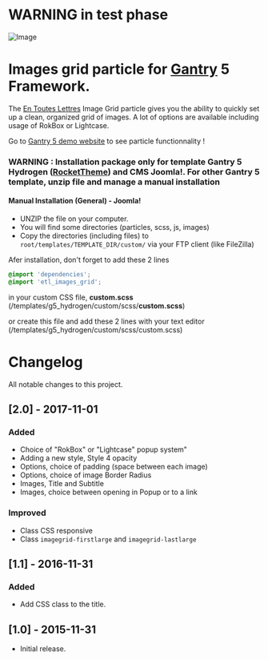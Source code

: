 # WARNING in test phase

![Image](https://www.demo-gantry5.en-toutes-lettres.fr/images/demo/etl_particles_image_grid.jpg)

# Images grid particle for [Gantry] 5 Framework. 

The [En Toutes Lettres](https://www.en-toutes-lettres.fr/) Image Grid particle gives you the ability to quickly set up a clean, organized grid of images. A lot of options are available including usage of RokBox or Lightcase.

Go to [Gantry 5 demo website](https://www.demo-gantry5.en-toutes-lettres.fr/en/particles-en/grille-images-en) to see particle functionnality !


### WARNING : Installation package only for template Gantry 5 Hydrogen ([RocketTheme]) and CMS Joomla!. For other Gantry 5 template, unzip file and manage a manual installation

#### Manual Installation (General) - Joomla!
- UNZIP the file on your computer.
- You will find some directories (particles, scss, js, images)
- Copy the directories (including files) to ```root/templates/TEMPLATE_DIR/custom/``` via your FTP client (like FileZilla)

Afer installation, don't forget to add these 2 lines
```scss
@import 'dependencies';
@import 'etl_images_grid';
```
in your custom CSS file, **custom.scss** (/templates/g5_hydrogen/custom/scss/**custom.scss**)

or create this file and add these 2 lines with your text editor (/templates/g5_hydrogen/custom/scss/custom.scss)


# Changelog
All notable changes to this project.


## [2.0] - 2017-11-01

### Added
- Choice of "RokBox" or "Lightcase" popup system"
- Adding a new style, Style 4 opacity
- Options, choice of padding (space between each image)
- Options, choice of image Border Radius
- Images, Title and Subtitle
- Images, choice between opening in Popup or to a link

### Improved
- Class CSS responsive
- Class ```imagegrid-firstlarge``` and ```imagegrid-lastlarge```


## [1.1] - 2016-11-31

### Added
- Add CSS class to the title.


## [1.0] - 2015-11-31

- Initial release.



[RocketTheme]: https://rockettheme.com/
[Gantry]: http://gantry.org/
[Demo]: https://github.com/
